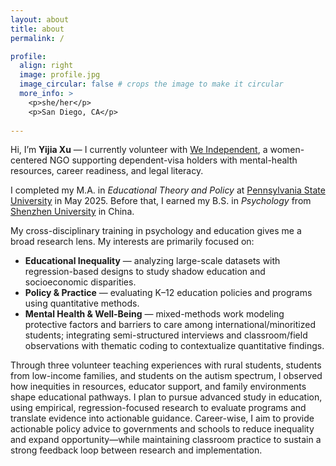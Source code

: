 ```yaml
---
layout: about
title: about
permalink: /

profile:
  align: right
  image: profile.jpg
  image_circular: false # crops the image to make it circular
  more_info: >
    <p>she/her</p>
    <p>San Diego, CA</p>
    
---
```


Hi, I’m **Yijia Xu** — I currently volunteer with [We Independent](https://www.weindependent.org), a women-centered NGO supporting dependent-visa holders with mental-health resources, career readiness, and legal literacy. 

I completed my M.A. in *Educational Theory and Policy* at [Pennsylvania State University](https://www.psu.edu/) in May 2025. Before that, I earned my B.S. in *Psychology* from [Shenzhen University](https://en.szu.edu.cn) in China.

My cross-disciplinary training in psychology and education gives me a broad research lens. My interests are primarily focused on:
- **Educational Inequality** — analyzing large-scale datasets with regression-based designs to study shadow education and socioeconomic disparities.  
- **Policy & Practice** — evaluating K–12 education policies and programs using quantitative methods.
- **Mental Health & Well-Being** — mixed-methods work modeling protective factors and barriers to care among international/minoritized students; integrating semi-structured interviews and classroom/field observations with thematic coding to contextualize quantitative findings.

Through three volunteer teaching experiences with rural students, students from low-income families, and students on the autism spectrum, I observed how inequities in resources, educator support, and family environments shape educational pathways. I plan to pursue advanced study in education, using empirical, regression-focused research to evaluate programs and translate evidence into actionable guidance. Career-wise, I aim to provide actionable policy advice to governments and schools to reduce inequality and expand opportunity—while maintaining classroom practice to sustain a strong feedback loop between research and implementation.

